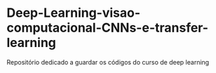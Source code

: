 # Deep-Learning-visao-computacional-CNNs-e-transfer-learning
Repositório dedicado a guardar os códigos do curso de deep learning

